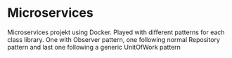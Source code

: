# Microservices
Microservices projekt using Docker. Played with different patterns for each class library. One with Observer pattern, one following normal Repository pattern and last one following a generic UnitOfWork pattern
